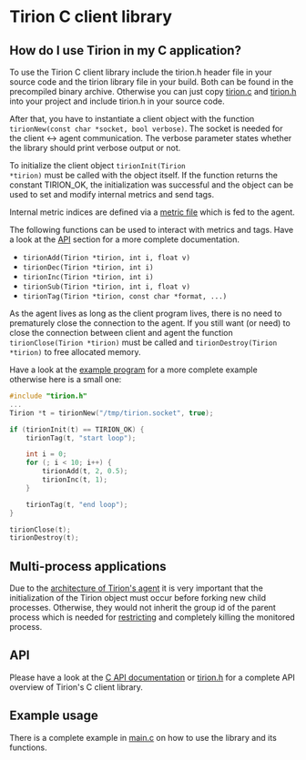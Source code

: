 # Tirion C client library

## How do I use Tirion in my C application?

To use the Tirion C client library include the tirion.h header file in your source code and the tirion library file in your build. Both can be found in the precompiled binary archive. Otherwise you can just copy [tirion.c](/clients/c-client/tirion.c) and [tirion.h](/clients/c-client/tirion.h) into your project and include tirion.h in your source code.

After that, you have to instantiate a client object with the function <code>tirionNew(const char *socket, bool verbose)</code>. The socket is needed for the client <-> agent communication. The verbose parameter states whether the library should print verbose output or not.

To initialize the client object <code>tirionInit(Tirion *tirion)</code> must be called with the object itself. If the function returns the constant TIRION_OK, the initialization was successful and the object can be used to set and modify internal metrics and send tags.

Internal metric indices are defined via a [metric file](/#metric-file) which is fed to the agent.

The following functions can be used to interact with metrics and tags. Have a look at the [API](#api) section for a more complete documentation.

* <code>tirionAdd(Tirion *tirion, int i, float v)</code>
* <code>tirionDec(Tirion *tirion, int i)</code>
* <code>tirionInc(Tirion *tirion, int i)</code>
* <code>tirionSub(Tirion *tirion, int i, float v)</code>
* <code>tirionTag(Tirion *tirion, const char *format, ...)</code>

As the agent lives as long as the client program lives, there is no need to prematurely close the connection to the agent. If you still want (or need) to close the connection between client and agent the function <code>tirionClose(Tirion *tirion)</code> must be called and <code>tirionDestroy(Tirion *tirion)</code> to free allocated memory.

Have a look at the [example program](#example-usage) for a more complete example otherwise here is a small one:

```c
#include "tirion.h"
...
Tirion *t = tirionNew("/tmp/tirion.socket", true);

if (tirionInit(t) == TIRION_OK) {
	tirionTag(t, "start loop");

	int i = 0;
	for (; i < 10; i++) {
		tirionAdd(t, 2, 0.5);
		tirionInc(t, 1);
	}

	tirionTag(t, "end loop");
}

tirionClose(t);
tirionDestroy(t);
```

## Multi-process applications

Due to the [architecture of Tirion's agent](/#how-does-tirion-work) it is very important that the initialization of the Tirion object must occur before forking new child processes. Otherwise, they would not inherit the group id of the parent process which is needed for [restricting](/tirion-agent#limits) and completely killing the monitored process.

## API

Please have a look at the [C API documentation](http://htmlpreview.github.io/?https://github.com/zimmski/tirion/blob/master/clients/c-client/doc/html/tirion_8h.html) or [tirion.h](/clients/c-client/tirion.h) for a complete API overview of Tirion's C client library.

## Example usage

There is a complete example in [main.c](/clients/c-client/main.c) on how to use the library and its functions.
